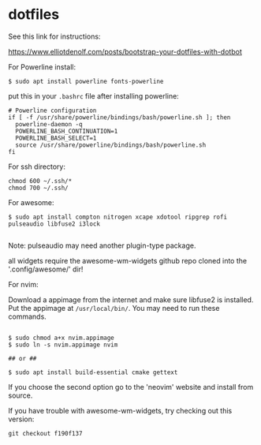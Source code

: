 # dotfiles

See this link for instructions:

https://www.elliotdenolf.com/posts/bootstrap-your-dotfiles-with-dotbot

For Powerline install:

```
$ sudo apt install powerline fonts-powerline
```
put this in your `.bashrc` file after installing powerline:

```
# Powerline configuration
if [ -f /usr/share/powerline/bindings/bash/powerline.sh ]; then
  powerline-daemon -q
  POWERLINE_BASH_CONTINUATION=1
  POWERLINE_BASH_SELECT=1
  source /usr/share/powerline/bindings/bash/powerline.sh
fi
```


For ssh directory:

```
chmod 600 ~/.ssh/*
chmod 700 ~/.ssh/ 
```

For awesome:
```
$ sudo apt install compton nitrogen xcape xdotool ripgrep rofi pulseaudio libfuse2 i3lock


```

Note: pulseaudio may need another plugin-type package.

all widgets require the awesome-wm-widgets github repo cloned into the '.config/awesome/' dir!

For nvim:

Download a appimage from the internet and make sure libfuse2 is installed. Put the appimage at `/usr/local/bin/`. You may need to run these commands.

```

$ sudo chmod a+x nvim.appimage 
$ sudo ln -s nvim.appimage nvim

## or ##

$ sudo apt install build-essential cmake gettext

```

If you choose the second option go to the 'neovim' website and install from source.

If you have trouble with awesome-wm-widgets, try checking out this version:

```
git checkout f190f137
```
